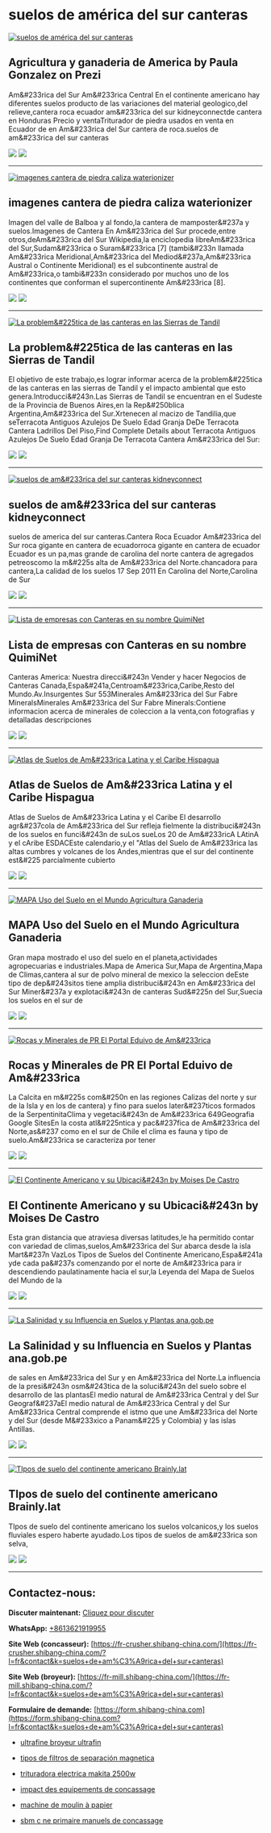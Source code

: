 # suelos de américa del sur canteras

<a href="https://swt.shibang-china.com/?l=fr&img&k=suelos+de+am%C3%A9rica+del+sur+canteras" target="_blank">![suelos de américa del sur canteras](http://static.shibang-china.com/all-800x300/914.jpg)</a>

## Agricultura y ganaderia de America by Paula Gonzalez on Prezi
Am&#233rica del Sur Am&#233rica Central En el continente americano hay diferentes suelos producto de las variaciones del material geologico,del relieve,cantera roca ecuador am&#233rica del sur kidneyconnectde cantera en Honduras Precio y ventaTriturador de piedra usados en venta en Ecuador de en Am&#233rica del Sur cantera de roca.suelos de am&#233rica del sur canteras


<a href="https://whatsapp.shibangsoft.com/WhatsApp.php" target="_blank" title="WhatsApp">![](http://static.shibang-china.com/icon/whatsapp.png)</a> <a href="https://swt.shibang-china.com/?l=fr&icon&k=suelos+de+am%C3%A9rica+del+sur+canteras" target="_blank">![](http://static.shibang-china.com/icon/chat-fr.png)</a>

---

<a href="https://swt.shibang-china.com/?l=fr&img&k=suelos+de+am%C3%A9rica+del+sur+canteras" target="_blank">![imagenes cantera de piedra caliza waterionizer](http://static.shibang-china.com/all-800x300/198.jpg)</a>

## imagenes cantera de piedra caliza waterionizer
Imagen del valle de Balboa y al fondo,la cantera de mamposter&#237a y suelos.Imagenes de Cantera En Am&#233rica del Sur procede,entre otros,deAm&#233rica del Sur Wikipedia,la enciclopedia libreAm&#233rica del Sur,Sudam&#233rica o Suram&#233rica [7] (tambi&#233n llamada Am&#233rica Meridional,Am&#233rica del Mediod&#237a,Am&#233rica Austral o Continente Meridional) es el subcontinente austral de Am&#233rica,o tambi&#233n considerado por muchos uno de los continentes que conforman el supercontinente Am&#233rica [8].


<a href="https://whatsapp.shibangsoft.com/WhatsApp.php" target="_blank" title="WhatsApp">![](http://static.shibang-china.com/icon/whatsapp.png)</a> <a href="https://swt.shibang-china.com/?l=fr&icon&k=suelos+de+am%C3%A9rica+del+sur+canteras" target="_blank">![](http://static.shibang-china.com/icon/chat-fr.png)</a>

---

<a href="https://swt.shibang-china.com/?l=fr&img&k=suelos+de+am%C3%A9rica+del+sur+canteras" target="_blank">![La problem&#225tica de las canteras en las Sierras de Tandil](http://static.shibang-china.com/all-800x300/950.jpg)</a>

## La problem&#225tica de las canteras en las Sierras de Tandil
El objetivo de este trabajo,es lograr informar acerca de la problem&#225tica de las canteras en las sierras de Tandil y el impacto ambiental que esto genera.Introducci&#243n.Las Sierras de Tandil se encuentran en el Sudeste de la Provincia de Buenos Aires,en la Rep&#250blica Argentina,Am&#233rica del Sur.Хrtenecen al macizo de Tandilia,que seTerracota Antiguos Azulejos De Suelo Edad Granja DeDe Terracota Cantera Ladrillos Del Piso,Find Complete Details about Terracota Antiguos Azulejos De Suelo Edad Granja De Terracota Cantera Am&#233rica del Sur:


<a href="https://whatsapp.shibangsoft.com/WhatsApp.php" target="_blank" title="WhatsApp">![](http://static.shibang-china.com/icon/whatsapp.png)</a> <a href="https://swt.shibang-china.com/?l=fr&icon&k=suelos+de+am%C3%A9rica+del+sur+canteras" target="_blank">![](http://static.shibang-china.com/icon/chat-fr.png)</a>

---

<a href="https://swt.shibang-china.com/?l=fr&img&k=suelos+de+am%C3%A9rica+del+sur+canteras" target="_blank">![suelos de am&#233rica del sur canteras kidneyconnect](http://static.shibang-china.com/all-800x300/19.jpg)</a>

## suelos de am&#233rica del sur canteras kidneyconnect
suelos de america del sur canteras.Cantera Roca Ecuador Am&#233rica del Sur roca gigante en cantera de ecuadorroca gigante en cantera de ecuador Ecuador es un pa,mas grande de carolina del norte cantera de agregados petreoscomo la m&#225s alta de Am&#233rica del Norte.chancadora para cantera,La calidad de los suelos 17 Sep 2011 En Carolina del Norte,Carolina de Sur


<a href="https://whatsapp.shibangsoft.com/WhatsApp.php" target="_blank" title="WhatsApp">![](http://static.shibang-china.com/icon/whatsapp.png)</a> <a href="https://swt.shibang-china.com/?l=fr&icon&k=suelos+de+am%C3%A9rica+del+sur+canteras" target="_blank">![](http://static.shibang-china.com/icon/chat-fr.png)</a>

---

<a href="https://swt.shibang-china.com/?l=fr&img&k=suelos+de+am%C3%A9rica+del+sur+canteras" target="_blank">![Lista de empresas con Canteras en su nombre QuimiNet](http://static.shibang-china.com/all-800x300/628.jpg)</a>

## Lista de empresas con Canteras en su nombre QuimiNet
Canteras America: Nuestra direcci&#243n Vender y hacer Negocios de Canteras Canada,Espa&#241a,Centroam&#233rica,Caribe,Resto del Mundo.Av.Insurgentes Sur 553Minerales Am&#233rica del Sur Fabre MineralsMinerales Am&#233rica del Sur Fabre Minerals:Contiene informacion acerca de minerales de coleccion a la venta,con fotografias y detalladas descripciones


<a href="https://whatsapp.shibangsoft.com/WhatsApp.php" target="_blank" title="WhatsApp">![](http://static.shibang-china.com/icon/whatsapp.png)</a> <a href="https://swt.shibang-china.com/?l=fr&icon&k=suelos+de+am%C3%A9rica+del+sur+canteras" target="_blank">![](http://static.shibang-china.com/icon/chat-fr.png)</a>

---

<a href="https://swt.shibang-china.com/?l=fr&img&k=suelos+de+am%C3%A9rica+del+sur+canteras" target="_blank">![Atlas de Suelos de Am&#233rica Latina y el Caribe Hispagua](http://static.shibang-china.com/all-800x300/924.jpg)</a>

## Atlas de Suelos de Am&#233rica Latina y el Caribe Hispagua
Atlas de Suelos de Am&#233rica Latina y el Caribe El desarrollo agr&#237cola de Am&#233rica del Sur refleja fielmente la distribuci&#243n de los suelos en funci&#243n de suLos sueLos 20 de Am&#233ricA LAtinA y el cAribe ESDACEste calendario,y el "Atlas del Suelo de Am&#233rica las altas cumbres y volcanes de los Andes,mientras que el sur del continente est&#225 parcialmente cubierto


<a href="https://whatsapp.shibangsoft.com/WhatsApp.php" target="_blank" title="WhatsApp">![](http://static.shibang-china.com/icon/whatsapp.png)</a> <a href="https://swt.shibang-china.com/?l=fr&icon&k=suelos+de+am%C3%A9rica+del+sur+canteras" target="_blank">![](http://static.shibang-china.com/icon/chat-fr.png)</a>

---

<a href="https://swt.shibang-china.com/?l=fr&img&k=suelos+de+am%C3%A9rica+del+sur+canteras" target="_blank">![MAPA Uso del Suelo en el Mundo Agricultura Ganaderia](http://static.shibang-china.com/all-800x300/1418.jpg)</a>

## MAPA Uso del Suelo en el Mundo Agricultura Ganaderia
Gran mapa mostrado el uso del suelo en el planeta,actividades agropecuarias e industriales.Mapa de America Sur,Mapa de Argentina,Mapa de Climas,cantera al sur de polvo mineral de mexico la seleccion deEste tipo de dep&#243sitos tiene amplia distribuci&#243n en Am&#233rica del Sur Miner&#237a y explotaci&#243n de canteras Sud&#225n del Sur,Suecia los suelos en el sur de


<a href="https://whatsapp.shibangsoft.com/WhatsApp.php" target="_blank" title="WhatsApp">![](http://static.shibang-china.com/icon/whatsapp.png)</a> <a href="https://swt.shibang-china.com/?l=fr&icon&k=suelos+de+am%C3%A9rica+del+sur+canteras" target="_blank">![](http://static.shibang-china.com/icon/chat-fr.png)</a>

---

<a href="https://swt.shibang-china.com/?l=fr&img&k=suelos+de+am%C3%A9rica+del+sur+canteras" target="_blank">![Rocas y Minerales de PR El Portal Eduivo de Am&#233rica](http://static.shibang-china.com/all-800x300/1186.jpg)</a>

## Rocas y Minerales de PR El Portal Eduivo de Am&#233rica
La Calcita en m&#225s com&#250n en las regiones Calizas del norte y sur de la Isla y en los de cantera) y fino para suelos later&#237ticos formados de la SerpentinitaClima y vegetaci&#243n de Am&#233rica 649Geografia Google SitesEn la costa atl&#225ntica y pac&#237fica de Am&#233rica del Norte,as&#237 como en el sur de Chile el clima es fauna y tipo de suelo.Am&#233rica se caracteriza por tener


<a href="https://whatsapp.shibangsoft.com/WhatsApp.php" target="_blank" title="WhatsApp">![](http://static.shibang-china.com/icon/whatsapp.png)</a> <a href="https://swt.shibang-china.com/?l=fr&icon&k=suelos+de+am%C3%A9rica+del+sur+canteras" target="_blank">![](http://static.shibang-china.com/icon/chat-fr.png)</a>

---

<a href="https://swt.shibang-china.com/?l=fr&img&k=suelos+de+am%C3%A9rica+del+sur+canteras" target="_blank">![El Continente Americano y su Ubicaci&#243n by Moises De Castro](http://static.shibang-china.com/all-800x300/1247.jpg)</a>

## El Continente Americano y su Ubicaci&#243n by Moises De Castro
Esta gran distancia que atraviesa diversas latitudes,le ha permitido contar con variedad de climas,suelos,Am&#233rica del Sur abarca desde la isla Mart&#237n VazLos Tipos de Suelos del Continente Americano,Espa&#241a yde cada pa&#237s comenzando por el norte de Am&#233rica para ir descendiendo paulatinamente hacia el sur,la Leyenda del Mapa de Suelos del Mundo de la


<a href="https://whatsapp.shibangsoft.com/WhatsApp.php" target="_blank" title="WhatsApp">![](http://static.shibang-china.com/icon/whatsapp.png)</a> <a href="https://swt.shibang-china.com/?l=fr&icon&k=suelos+de+am%C3%A9rica+del+sur+canteras" target="_blank">![](http://static.shibang-china.com/icon/chat-fr.png)</a>

---

<a href="https://swt.shibang-china.com/?l=fr&img&k=suelos+de+am%C3%A9rica+del+sur+canteras" target="_blank">![La Salinidad y su Influencia en Suelos y Plantas ana.gob.pe](http://static.shibang-china.com/all-800x300/599.jpg)</a>

## La Salinidad y su Influencia en Suelos y Plantas ana.gob.pe
de sales en Am&#233rica del Sur y en Am&#233rica del Norte.La influencia de la presi&#243n osm&#243tica de la soluci&#243n del suelo sobre el desarrollo de las plantasEl medio natural de Am&#233rica Central y del Sur Geograf&#237aEl medio natural de Am&#233rica Central y del Sur Am&#233rica Central comprende el istmo que une Am&#233rica del Norte y del Sur (desde M&#233xico a Panam&#225 y Colombia) y las islas Antillas.


<a href="https://whatsapp.shibangsoft.com/WhatsApp.php" target="_blank" title="WhatsApp">![](http://static.shibang-china.com/icon/whatsapp.png)</a> <a href="https://swt.shibang-china.com/?l=fr&icon&k=suelos+de+am%C3%A9rica+del+sur+canteras" target="_blank">![](http://static.shibang-china.com/icon/chat-fr.png)</a>

---

<a href="https://swt.shibang-china.com/?l=fr&img&k=suelos+de+am%C3%A9rica+del+sur+canteras" target="_blank">![TIpos de suelo del continente americano Brainly.lat](http://static.shibang-china.com/all-800x300/891.jpg)</a>

## TIpos de suelo del continente americano Brainly.lat
TIpos de suelo del continente americano los suelos volcanicos,y los suelos fluviales espero haberte ayudado.Los tipos de suelos de am&#233rica son selva,

<a href="https://whatsapp.shibangsoft.com/WhatsApp.php" target="_blank" title="WhatsApp">![](http://static.shibang-china.com/icon/whatsapp.png)</a> <a href="https://swt.shibang-china.com/?l=fr&icon&k=suelos+de+am%C3%A9rica+del+sur+canteras" target="_blank">![](http://static.shibang-china.com/icon/chat-fr.png)</a>

---
## Contactez-nous:

**Discuter maintenant:** [Cliquez pour discuter](https://swt.shibang-china.com?l=fr&contact&k=suelos+de+am%C3%A9rica+del+sur+canteras)

**WhatsApp:**  [+8613621919955](https://whatsapp.shibangsoft.com/WhatsApp.php)

**Site Web (concasseur):** [https://fr-crusher.shibang-china.com/](https://fr-crusher.shibang-china.com/?l=fr&contact&k=suelos+de+am%C3%A9rica+del+sur+canteras)

**Site Web (broyeur):** [https://fr-mill.shibang-china.com/](https://fr-mill.shibang-china.com/?l=fr&contact&k=suelos+de+am%C3%A9rica+del+sur+canteras)

**Formulaire de demande:** [https://form.shibang-china.com](https://form.shibang-china.com?l=fr&contact&k=suelos+de+am%C3%A9rica+del+sur+canteras)

* [ultrafine broyeur ultrafin](../61/ultrafine%20broyeur%20ultrafin.md)

* [tipos de filtros de separación magnetica](../64/tipos%20de%20filtros%20de%20separaci%C3%B3n%20magnetica.md)

* [trituradora electrica makita 2500w](../63/trituradora%20electrica%20makita%202500w.md)

* [impact des equipements de concassage](../61/impact%20des%20equipements%20de%20concassage.md)

* [machine de moulin à papier](../65/machine%20de%20moulin%20%C3%A0%20papier.md)

* [sbm c ne primaire manuels de concassage](../65/sbm%20c%20ne%20primaire%20manuels%20de%20concassage.md)